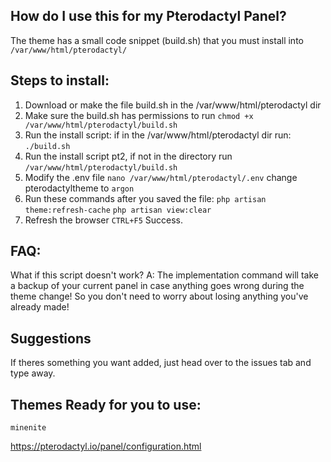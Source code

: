
## How do I use this for my Pterodactyl Panel?
The theme has a small code snippet (build.sh) that you must install into `/var/www/html/pterodactyl/`

## Steps to install:
1. Download or make the file build.sh in the /var/www/html/pterodactyl dir
2. Make sure the build.sh has permissions to run `chmod +x /var/www/html/pterodactyl/build.sh`
3. Run the install script: if in the /var/www/html/pterodactyl dir run: `./build.sh`
4. Run the install script pt2, if not in the directory run `/var/www/html/pterodactyl/build.sh`
5. Modify the .env file `nano /var/www/html/pterodactyl/.env` change pterodactyltheme to `argon`
6. Run these commands after you saved the file: `php artisan theme:refresh-cache` `php artisan view:clear`
7. Refresh the browser `CTRL+F5` Success.
## FAQ:
What if this script doesn't work? A:
The implementation command will take a backup of your current panel in case anything goes wrong during the theme change! So you don't need to worry about losing anything you've already made!



## Suggestions
If theres something you want added, just head over to the issues tab and type away.

## Themes Ready for you to use:
`minenite`

https://pterodactyl.io/panel/configuration.html
